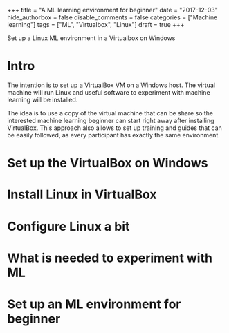 +++
title = "A ML learning environment for beginner"
date = "2017-12-03"
hide_authorbox = false
disable_comments = false
categories = ["Machine learning"]
tags = ["ML", "Virtualbox", "Linux"]
draft = true
+++

Set up a Linux ML environment in a Virtualbox on Windows

<!--more-->

# Intro

The intention is to set up a VirtualBox VM on a Windows host. The virtual machine will run Linux and useful software to experiment with machine learning will be installed.

The idea is to use a copy of the virtual machine that can be share so the interested machine learning beginner can start right away after installing VirtualBox.
This approach also allows to set up training and guides that can be easily followed, as every participant has exactly the same environment.

# Set up the VirtualBox on Windows

# Install Linux in VirtualBox

# Configure Linux a bit

# What is needed to experiment with ML

# Set up an ML environment for beginner
 
